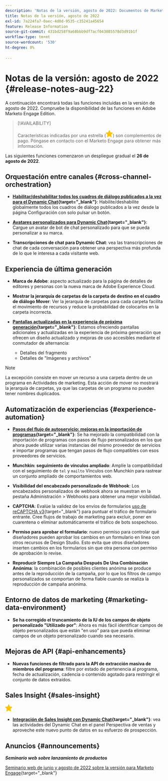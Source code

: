 ```yaml
---
description: 'Notas de la versión, agosto de 2022: Documentos de Marketo: documentación del producto'
title: Notas de la versión, agosto de 2022
exl-id: 7a224fa7-0aec-4d0d-9535-c35241a45654
feature: Release Information
source-git-commit: 431bd258f9a68bbb9df7acf043085578d3d91b1f
workflow-type: tm+mt
source-wordcount: '530'
ht-degree: 0%

---
```


# Notas de la versión: agosto de 2022 {#release-notes-aug-22}

A continuación encontrará todas las funciones incluidas en la versión de agosto de 2022. Compruebe la disponibilidad de las funciones en Adobe Marketo Engage Edition.

>[!AVAILABILITY]
>
>Características indicadas por una estrella (![estrella](assets/yellow-star.png)) son complementos de pago. Póngase en contacto con el Marketo Engage para obtener más información.

Las siguientes funciones comenzaron un despliegue gradual el **26 de agosto de 2022**.

## Orquestación entre canales {#cross-channel-orchestration}

* **[Habilitar/deshabilitar todos los cuadros de diálogo publicados a la vez para el Dynamic Chat](/help/marketo/product-docs/demand-generation/dynamic-chat/dialogues/dialogue-overview.md#disable-enable-all-dialogues){target="_blank"}**: Habilite/deshabilite globalmente todos los cuadros de diálogo publicados a la vez desde la página Configuración con solo pulsar un botón.

* **[Avatares personalizados para Dynamic Chat](/help/marketo/product-docs/demand-generation/dynamic-chat/configuration.md#agent-settings){target="_blank"}**: Cargue un avatar de bot de chat personalizado para que se pueda personalizar a su marca.

* **Transcripciones de chat para Dynamic Chat**: vea las transcripciones de chat de cada conversación para obtener una perspectiva más profunda de lo que le interesa a cada visitante web.

## Experiencia de última generación

* **Marca de Adobe**: aspecto actualizado para la página de detalles de editores y personas con la nueva marca de Adobe Experience Cloud.

* **Mostrar la jerarquía de carpetas de la carpeta de destino en el cuadro de diálogo Mover**: Ver la jerarquía de carpetas para cada carpeta facilita el movimiento de recursos y reduce la probabilidad de colocarlos en la carpeta incorrecta.

* **[Pantallas actualizadas en la experiencia de próxima generación](/help/marketo/product-docs/marketo-engage-modern-ux/toggle-switch.md){target="_blank"}**: Estamos ofreciendo pantallas adicionales y actualizadas en la experiencia de próxima generación que ofrecen un diseño actualizado y mejoras de uso accesibles mediante el conmutador de alternancia:

   * Detalles del fragmento
   * Detalles de &quot;Imágenes y archivos&quot;

>[!NOTE]
>
>La excepción consiste en mover un recurso a una carpeta dentro de un programa en Actividades de marketing. Esta acción de mover no mostrará la jerarquía de carpetas, ya que las carpetas de un programa no pueden tener nombres duplicados.

## Automatización de experiencias {#experience-automation}

* **[Pasos del flujo de autoservicio: mejoras en la importación de programas](/help/marketo/product-docs/core-marketo-concepts/smart-campaigns/flow-actions/flow-step-service.md){target="_blank"}**: Se ha mejorado la compatibilidad con la importación de programas con pasos de flujo personalizados en los que ahora puede utilizar varias instancias del mismo proveedor de servicios e importar programas que tengan pasos de flujo compatibles con esos proveedores de servicios.

* **Munchkin: seguimiento de vínculos ampliado**: Amplíe la compatibilidad con el seguimiento de `tel` y `mailto` Vínculos con Munchkin para rastrear un conjunto ampliado de comportamientos web.

* **Visibilidad del encabezado personalizado de Webhook**: Los encabezados personalizados de webhook ahora se muestran en la pestaña Administración > Webhooks para obtener una mejor visibilidad.

* **CAPTCHA**: Evalúe la validez de los envíos de formularios [uso de reCAPTCHA v3](/help/marketo/product-docs/demand-generation/forms/using-captcha/enable-captcha-in-marketo-forms.md){target="_blank"} para puntuar el tráfico de formulario entrante. Cree flujos de trabajo de marketing para excluir, poner en cuarentena o eliminar automáticamente el tráfico de bots sospechoso.

* **Permiso para aprobar el formulario**: nuevo permiso para controlar qué diseñadores pueden aprobar los cambios en un formulario en línea con otros recursos de Design Studio. Esto evita que otros diseñadores inserten cambios en los formularios sin que otra persona con permiso de aprobación lo revise.

* **Reproducir Siempre La Campaña Después De Una Combinación Anónima**: la combinación de posibles clientes anónima se produce antes de la reproducción de la campaña, por lo que los filtros de campo personalizados se comportan de forma fiable cuando se realiza la reproducción de campaña anónima.

## Entorno de datos de marketing {#marketing-data-environment}

* **Se ha corregido el truncamiento de la IU de los campos de objeto personalizado &quot;Utilizado por&quot;**: Ahora es más fácil identificar campos de objeto personalizados que están &quot;en uso&quot; para que pueda eliminar campos de un objeto personalizado cuando sea necesario.

## Mejoras de API {#api-enhancements}

* **Nuevas funciones de filtrado para la API de extracción masiva de miembros del programa**: filtre por estado de pertenencia al programa, fecha de actualización, cadencia o contenido agotado para restringir el conjunto de datos extraídos.

## Sales Insight {#sales-insight}

![(estrella)](assets/yellow-star.png)

* **[Integración de Sales Insight con Dynamic Chat](/help/marketo/product-docs/marketo-sales-insight/msi-for-salesforce/features/dynamic-chat-integration.md){target="_blank"}**: vea las actividades del Dynamic Chat en el panel Perspectiva de ventas y aproveche este nuevo punto de datos en su esfuerzo de prospección.

## Anuncios {#announcements}

**_Seminario web sobre lanzamiento de productos_**

[Seminario web de junio y agosto de 2022 sobre la versión para Marketo Engage](https://engage.marketo.com/2022_June_August_Release_Webinar_OnDemandPage.html){target="_blank"}

